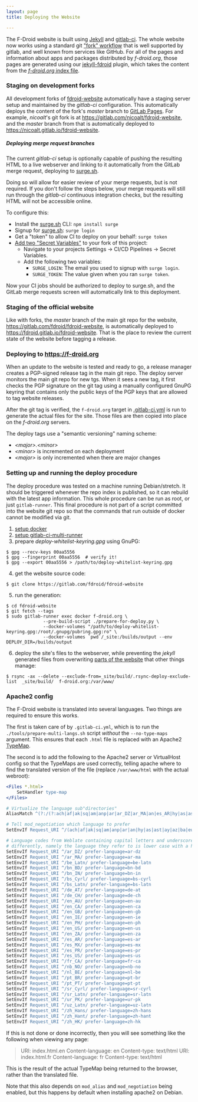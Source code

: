 ```yaml
---
layout: page
title: Deploying the Website

---
```


The F-Droid website is built using [Jekyll](https://jekyllrb.com/) and
[gitlab-ci](https://about.gitlab.com/features/gitlab-ci-cd/).  The
whole website now works using a standard git
["fork" workflow](https://docs.gitlab.com/ce/workflow/forking_workflow.html)
that is well supported by gitlab, and well known from services like
GitHub.  For all of the pages and information about apps and packages
distributed by _f-droid.org_, those pages are generated using our
[jekyll-fdroid](https://gitlab.com/fdroid/jekyll-fdroid) plugin, which
takes the content from the
[_f-droid.org_ index file](https://f-droid.org/repo/index-v1.jar).


### Staging on development forks

All development forks of
[fdroid-website](https://gitlab.com/fdroid/fdroid-website)
automatically have a staging server setup and maintained by the
_gitlab-ci_ configuration.  This automatically deploys the content of
the fork's _master_ branch to
[GitLab Pages](https://pages.gitlab.io/).  For example, _nicoalt_'s
git fork is at <https://gitlab.com/nicoalt/fdroid-website>, and the
_master_ branch from that is automatically deployed to
<https://nicoalt.gitlab.io/fdroid-website>.


##### Deploying merge request branches

The current _gitlab-ci_ setup is optionally capable of pushing the
resulting HTML to a live webserver and linking to it automatically
from the GitLab merge request, deploying to
[surge.sh](https://surge.sh).

Doing so will allow for easier review of your merge requests, but is
not required.  If you don't follow the steps below, your merge
requests will still run through the _gitlab-ci_ continuous integration
checks, but the resulting HTML will not be accessible online.

To configure this:

 * Install the [surge.sh](https://surge.sh) CLI: `npm install surge`
 * Signup for [surge.sh](https://surge.sh): `surge login`
 * Get a "token" to allow CI to deploy on your behalf: `surge token`
 * [Add two "Secret Variables"](https://docs.gitlab.com/ce/ci/variables/README.html#secret-variables) to your fork of this project:
   * Navigate to your projects Settings -> CI/CD Pipelines -> Secret Variables.
   * Add the following two variables:
     * `SURGE_LOGIN`: The email you used to signup with `surge login`.
     * `SURGE_TOKEN`: The value given when you ran `surge token`.

Now your CI jobs should be authorized to deploy to surge.sh, and the
GitLab merge requests screen will automatically link to this
deployment.


### Staging of the official website

Like with forks, the _master_ branch of the main git repo for the
website, <https://gitlab.com/fdroid/fdroid-website>, is automatically
deployed to <https://fdroid.gitlab.io/fdroid-website>.  That is the
place to review the current state of the website before tagging a
release.


### Deploying to https://f-droid.org

When an update to the website is tested and ready to go, a release
manager creates a PGP-signed release tag in the main git repo.  The
deploy server monitors the main git repo for new tgs.  When it sees a
new tag, it first checks the PGP signature on the git tag using a
manually configured GnuPG keyring that contains only the public keys
of the PGP keys that are allowed to tag website releases.

After the git tag is verified, the `f-droid.org` target in
[.gitlab-ci.yml](https://gitlab.com/fdroid/fdroid-website/blob/master/.gitlab-ci.yml)
is run to generate the actual files for the site.  Those files are
then copied into place on the _f-droid.org_ servers.

The deploy tags use a "semantic versioning" naming scheme:

* _\<major>.\<minor>_
* _\<minor>_ is incremented on each deployment
* _\<major>_ is only incremented when there are major changes


### Setting up and running the deploy procedure

The deploy procedure was tested on a machine running Debian/stretch.
It should be triggered whenever the repo index is published, so it can
rebuild with the latest app information.  This whole procedure can be
run as root, or just `gitlab-runner`.  This final procedure is not
part of a script committed into the website git repo so that the
commands that run outside of docker cannot be modified via git.

1. [setup docker](https://docs.docker.com/engine/installation/linux/debian/)
2. [setup gitlab-ci-multi-runner](https://docs.gitlab.com/runner/install/linux-repository.html)
3. prepare _deploy-whitelist-keyring.gpg_ using GnuPG:
```console
$ gpg --recv-keys 00aa5556
$ gpg --fingerprint 00aa5556  # verify it!
$ gpg --export 00aa5556 > /path/to/deploy-whitelist-keyring.gpg
```
4. get the website source code:
```console
$ git clone https://gitlab.com/fdroid/fdroid-website
```
5.  run the generation:
```console
$ cd fdroid-website
$ git fetch --tags
$ sudo gitlab-runner exec docker f-droid.org \
              --pre-build-script ./prepare-for-deploy.py \
              --docker-volumes "/path/to/deploy-whitelist-keyring.gpg:/root/.gnupg/pubring.gpg:ro" \
              --docker-volumes `pwd`/_site:/builds/output --env DEPLOY_DIR=/builds/output
```
6. deploy the site's files to the webserver, while preventing the
   _jekyll_ generated files from overwriting
   [parts of the website](https://gitlab.com/fdroid/fdroid-website/blob/master/.rsync-deploy-exclude-list)
   that other things manage:
```console
$ rsync -ax --delete --exclude-from=_site/build/.rsync-deploy-exclude-list  _site/build/  f-droid.org:/var/www/
```

### Apache2 config

The F-Droid website is translated into several languages.
Two things are required to ensure this works.

The first is taken care of by `.gitlab-ci.yml`, which is to run the `./tools/prepare-multi-langs.sh` script
_without_ the `--no-type-maps` argument.
This ensures that each `.html` file is replaced with an Apache2 [TypeMap](https://httpd.apache.org/docs/current/mod/mod_negotiation.html#typemaps).

The second is to add the following to the Apache2 server or VirtualHost config so that the TypeMaps are used correctly,
telling apache where to find the translated version of the file (replace `/var/www/html` with the actual webroot):

```apache
<Files *.html>
    SetHandler type-map
</Files>

# Virtualize the language sub"directories"
AliasMatch ^(?:/(?:ach|af|ak|sq|am|anp|ar|ar_DZ|ar_MA|an|es_AR|hy|as|ast|de_AT|ay|az|ba|eu|bar|be|be_Latn|bn|bn_BD|bn_IN|brx|bs|bs_Cyrl|bs_Latn|br|bg|my|ca|km|ch|chr|hne|cgg|zh|zh_HK|zh_Hans|zh_Hant|ksh|kw|cr|hr|cs|da|doi|nl|nl_BE|dz|en|en_AU|en_CA|en_IE|en_PH|en_ZA|en_GB|en_US|eo|et|fo|fil|fi|frp|fr|fr_CA|fy|fur|ff|gd|gl|ka|de|el|kl|gu|gun|ht|ha|haw|he|hi|hu|is|ig|id|ia|ga|it|ja|jv|kab|kn|ks|csb|kk|rw|tlh|tlh-qaak|kok|ko|ku|ckb|ky|lo|la|lv|li|ln|lt|jbo|nds|lb|mk|mai|mg|ms|ml|mt|mnk|mi|arn|mr|mni|mn|me|mfe|nqo|nah|nap|ne|se|no|nb_NO|nb|nn|ny|oc|or|oj|os|pap|nso|fa|pms|pr|pl|pt|pt_BR|pt_PT|pa|ps|ro|rm|ru|sa|sat|sc|sco|sr|sr_Cyrl|sr_Latn|sh|sn|szl|sd|si|sk|sl|so|son|st|es|es_US|es_MX|es_PR|su|sw|sv|de_CH|tl|tg|ta|tt|te|th|bo|ti|ts|tr|tk|ug|uk|hsb|ur|ur_PK|uz|uz_Latn|ca@valencia|ve|vec|vi|wa|cy|vls|wo|sah|yi|yo|yue|zu)/)?(.*)?$ /var/www/html/$1

# Tell mod_negotiation which language to prefer
SetEnvIf Request_URI ^/(ach|af|ak|sq|am|anp|ar|an|hy|as|ast|ay|az|ba|eu|bar|be|bn|brx|bs|br|bg|my|ca|km|ch|chr|hne|cgg|zh|ksh|kw|cr|hr|cs|da|doi|nl|dz|en|eo|et|fo|fil|fi|frp|fr|fy|fur|ff|gd|gl|ka|de|el|kl|gu|gun|ht|ha|haw|he|hi|hu|is|ig|id|ia|ga|it|ja|jv|kab|kn|ks|csb|kk|rw|tlh|tlh-qaak|kok|ko|ku|ckb|ky|lo|la|lv|li|ln|lt|jbo|nds|lb|mk|mai|mg|ms|ml|mt|mnk|mi|arn|mr|mni|mn|me|mfe|nqo|nah|nap|ne|se|no|nb|nn|ny|oc|or|oj|os|pap|nso|fa|pms|pr|pl|pt|pa|ps|ro|rm|ru|sa|sat|sc|sco|sr|sh|sn|szl|sd|si|sk|sl|so|son|st|es|su|sw|sv|tl|tg|ta|tt|te|th|bo|ti|ts|tr|tk|ug|uk|hsb|ur|uz|ca@valencia|ve|vec|vi|wa|cy|vls|wo|sah|yi|yo|yue|zu)/ prefer-language=$1

# Language codes from Weblate containing capital letters and underscores need to be treated
# differently, namely the language they refer to is lower case with a hyphen
SetEnvIf Request_URI ^/ar_DZ/ prefer-language=ar-dz
SetEnvIf Request_URI ^/ar_MA/ prefer-language=ar-ma
SetEnvIf Request_URI ^/be_Latn/ prefer-language=be-latn
SetEnvIf Request_URI ^/bn_BD/ prefer-language=bn-bd
SetEnvIf Request_URI ^/bn_IN/ prefer-language=bn-in
SetEnvIf Request_URI ^/bs_Cyrl/ prefer-language=bs-cyrl
SetEnvIf Request_URI ^/bs_Latn/ prefer-language=bs-latn
SetEnvIf Request_URI ^/de_AT/ prefer-language=de-at
SetEnvIf Request_URI ^/de_CH/ prefer-language=de-ch
SetEnvIf Request_URI ^/en_AU/ prefer-language=en-au
SetEnvIf Request_URI ^/en_CA/ prefer-language=en-ca
SetEnvIf Request_URI ^/en_GB/ prefer-language=en-gb
SetEnvIf Request_URI ^/en_IE/ prefer-language=en-ie
SetEnvIf Request_URI ^/en_PH/ prefer-language=en-ph
SetEnvIf Request_URI ^/en_US/ prefer-language=en-us
SetEnvIf Request_URI ^/en_ZA/ prefer-language=en-za
SetEnvIf Request_URI ^/es_AR/ prefer-language=es-ar
SetEnvIf Request_URI ^/es_MX/ prefer-language=es-mx
SetEnvIf Request_URI ^/es_PR/ prefer-language=es-pr
SetEnvIf Request_URI ^/es_US/ prefer-language=es-us
SetEnvIf Request_URI ^/fr_CA/ prefer-language=fr-ca
SetEnvIf Request_URI ^/nb_NO/ prefer-language=nb-no
SetEnvIf Request_URI ^/nl_BE/ prefer-language=nl-be
SetEnvIf Request_URI ^/pt_BR/ prefer-language=pt-br
SetEnvIf Request_URI ^/pt_PT/ prefer-language=pt-pt
SetEnvIf Request_URI ^/sr_Cyrl/ prefer-language=sr-cyrl
SetEnvIf Request_URI ^/sr_Latn/ prefer-language=sr-latn
SetEnvIf Request_URI ^/ur_PK/ prefer-language=ur-pk
SetEnvIf Request_URI ^/uz_Latn/ prefer-language=uz-latn
SetEnvIf Request_URI ^/zh_Hans/ prefer-language=zh-hans
SetEnvIf Request_URI ^/zh_Hant/ prefer-language=zh-hant
SetEnvIf Request_URI ^/zh_HK/ prefer-language=zh-hk
```

If this is not done or done incorrectly, then you will see something like the following when viewing any page:

> URI: index.html.en Content-language: en Content-type: text/html URI: index.html.fr Content-language: fr Content-type: text/html 

This is the result of the actual TypeMap being returned to the browser, rather than the translated file.

Note that this also depends on `mod_alias` and `mod_negotiation` being enabled, but this happens by default when
installing apache2 on Debian.
